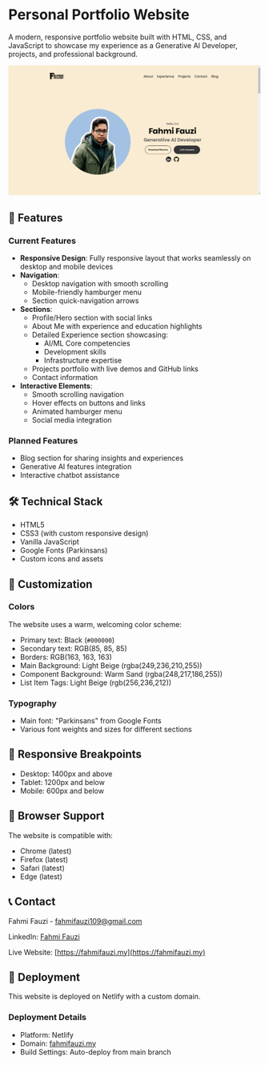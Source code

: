 # Personal Portfolio Website

A modern, responsive portfolio website built with HTML, CSS, and JavaScript to showcase my experience as a Generative AI Developer, projects, and professional background.

<p align="center">
  <img src="./assets/portfolio-preview.png" alt="Portfolio Preview" width="600"/>
</p>

## 🌟 Features

### Current Features
- **Responsive Design**: Fully responsive layout that works seamlessly on desktop and mobile devices
- **Navigation**:
  - Desktop navigation with smooth scrolling
  - Mobile-friendly hamburger menu
  - Section quick-navigation arrows
- **Sections**:
  - Profile/Hero section with social links
  - About Me with experience and education highlights
  - Detailed Experience section showcasing:
    - AI/ML Core competencies
    - Development skills
    - Infrastructure expertise
  - Projects portfolio with live demos and GitHub links
  - Contact information
- **Interactive Elements**:
  - Smooth scrolling navigation
  - Hover effects on buttons and links
  - Animated hamburger menu
  - Social media integration

### Planned Features
- Blog section for sharing insights and experiences
- Generative AI features integration
- Interactive chatbot assistance

## 🛠️ Technical Stack

- HTML5
- CSS3 (with custom responsive design)
- Vanilla JavaScript
- Google Fonts (Parkinsans)
- Custom icons and assets

## 🎨 Customization

### Colors
The website uses a warm, welcoming color scheme:
- Primary text: Black (`#000000`)
- Secondary text: RGB(85, 85, 85)
- Borders: RGB(163, 163, 163)
- Main Background: Light Beige (rgba(249,236,210,255))
- Component Background: Warm Sand (rgba(248,217,186,255))
- List Item Tags: Light Beige (rgb(256,236,212))

### Typography
- Main font: "Parkinsans" from Google Fonts
- Various font weights and sizes for different sections

## 📱 Responsive Breakpoints

- Desktop: 1400px and above
- Tablet: 1200px and below
- Mobile: 600px and below

## 🔧 Browser Support

The website is compatible with:
- Chrome (latest)
- Firefox (latest)
- Safari (latest)
- Edge (latest)

## 📞 Contact

Fahmi Fauzi - [fahmifauzi109@gmail.com](mailto:fahmifauzi109@gmail.com)

LinkedIn: [Fahmi Fauzi](https://www.linkedin.com/in/wan-fahmifauzi/)

Live Website: [https://fahmifauzi.my](https://fahmifauzi.my)

## 🚀 Deployment

This website is deployed on Netlify with a custom domain. 

### Deployment Details
- Platform: Netlify
- Domain: [fahmifauzi.my](https://fahmifauzi.my)
- Build Settings: Auto-deploy from main branch